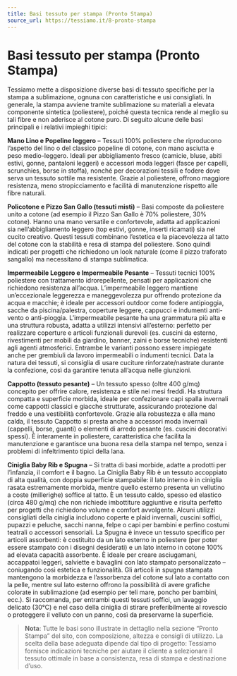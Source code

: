 ```yaml
---
title: Basi tessuto per stampa (Pronto Stampa)
source_url: https://tessiamo.it/8-pronto-stampa
---
```


# Basi tessuto per stampa (Pronto Stampa)

Tessiamo mette a disposizione diverse basi di tessuto specifiche per la stampa a sublimazione, ognuna con caratteristiche e usi consigliati. In generale, la stampa avviene tramite sublimazione su materiali a elevata componente sintetica (poliestere), poiché questa tecnica rende al meglio su tali fibre e non aderisce al cotone puro. Di seguito alcune delle basi principali e i relativi impieghi tipici:

**Mano Lino e Popeline leggero** – Tessuti 100% poliestere che riproducono l’aspetto del lino o del classico popeline di cotone, con mano asciutta e peso medio-leggero. Ideali per abbigliamento fresco (camicie, bluse, abiti estivi, gonne, pantaloni leggeri) e accessori moda leggeri (fasce per capelli, scrunchies, borse in stoffa), nonché per decorazioni tessili e fodere dove serva un tessuto sottile ma resistente. Grazie al poliestere, offrono maggiore resistenza, meno stropicciamento e facilità di manutenzione rispetto alle fibre naturali.

**Policotone e Pizzo San Gallo (tessuti misti)** – Basi composte da poliestere unito a cotone (ad esempio il Pizzo San Gallo è 70% poliestere, 30% cotone). Hanno una mano versatile e confortevole, adatta ad applicazioni sia nell’abbigliamento leggero (top estivi, gonne, inserti ricamati) sia nel cucito creativo. Questi tessuti combinano l’estetica e la piacevolezza al tatto del cotone con la stabilità e resa di stampa del poliestere. Sono quindi indicati per progetti che richiedono un look naturale (come il pizzo traforato sangallo) ma necessitano di stampa sublimatica.

**Impermeabile Leggero e Impermeabile Pesante** – Tessuti tecnici 100% poliestere con trattamento idrorepellente, pensati per applicazioni che richiedono resistenza all’acqua. L’impermeabile leggero mantiene un’eccezionale leggerezza e maneggevolezza pur offrendo protezione da acqua e macchie; è ideale per accessori outdoor come fodere antipioggia, sacche da piscina/palestra, coperture leggere, cappucci e indumenti anti-vento o anti-pioggia. L’impermeabile pesante ha una grammatura più alta e una struttura robusta, adatta a utilizzi intensivi all’esterno: perfetto per realizzare coperture e articoli funzionali durevoli (es. cuscini da esterno, rivestimenti per mobili da giardino, banner, zaini e borse tecniche) resistenti agli agenti atmosferici. Entrambe le varianti possono essere impiegate anche per grembiuli da lavoro impermeabili o indumenti tecnici. Data la natura dei tessuti, si consiglia di usare cuciture rinforzate/nastrate durante la confezione, così da garantire tenuta all’acqua nelle giunzioni.

**Cappotto (tessuto pesante)** – Un tessuto spesso (oltre 400 g/mq) concepito per offrire calore, resistenza e stile nei mesi freddi. Ha struttura compatta e superficie morbida, ideale per confezionare capi spalla invernali come cappotti classici e giacche strutturate, assicurando protezione dal freddo e una vestibilità confortevole. Grazie alla robustezza e alla mano calda, il tessuto Cappotto si presta anche a accessori moda invernali (cappelli, borse, guanti) o elementi di arredo pesante (es. cuscini decorativi spessi). È interamente in poliestere, caratteristica che facilita la manutenzione e garantisce una buona resa della stampa nel tempo, senza i problemi di infeltrimento tipici della lana.

**Ciniglia Baby Rib e Spugna** – Si tratta di basi morbide, adatte a prodotti per l’infanzia, il comfort e il bagno. La Ciniglia Baby Rib è un tessuto accoppiato di alta qualità, con doppia superficie stampabile: il lato interno è in ciniglia rasata estremamente morbida, mentre quello esterno presenta un vellutino a coste (millerighe) soffice al tatto. È un tessuto caldo, spesso ed elastico (circa 480 g/mq) che non richiede imbottiture aggiuntive e risulta perfetto per progetti che richiedono volume e comfort avvolgente. Alcuni utilizzi consigliati della ciniglia includono coperte e plaid invernali, cuscini soffici, pupazzi e peluche, sacchi nanna, felpe o capi per bambini e perfino costumi teatrali o accessori sensoriali. La Spugna è invece un tessuto specifico per articoli assorbenti: è costituito da un lato esterno in poliestere (per poter essere stampato con i disegni desiderati) e un lato interno in cotone 100% ad elevata capacità assorbente. È ideale per creare asciugamani, accappatoi leggeri, salviette e bavaglini con lato stampato personalizzato – coniugando così estetica e funzionalità. Gli articoli in spugna stampata mantengono la morbidezza e l’assorbenza del cotone sul lato a contatto con la pelle, mentre sul lato esterno offrono la possibilità di avere grafiche colorate in sublimazione (ad esempio per teli mare, poncho per bambini, ecc.). Si raccomanda, per entrambi questi tessuti soffici, un lavaggio delicato (30°C) e nel caso della ciniglia di stirare preferibilmente al rovescio o proteggere il velluto con un panno, così da preservarne la superficie.

> **Nota**: Tutte le basi sono illustrate in dettaglio nella sezione “Pronto Stampa” del sito, con composizione, altezza e consigli di utilizzo. La scelta della base adeguata dipende dal tipo di progetto: Tessiamo fornisce indicazioni tecniche per aiutare il cliente a selezionare il tessuto ottimale in base a consistenza, resa di stampa e destinazione d’uso.
